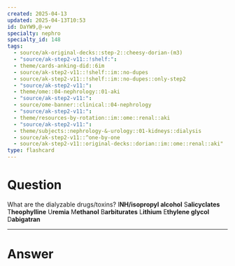 ```yaml
---
created: 2025-04-13
updated: 2025-04-13T10:53
id: DaYW9,@-wv
specialty: nephro
specialty_id: 148
tags:
  - source/ak-original-decks::step-2::cheesy-dorian-(m3)
  - "source/ak-step2-v11::!shelf:": 
  - theme/cards-anking-did::6im
  - source/ak-step2-v11::!shelf::im::no-dupes
  - source/ak-step2-v11::!shelf::im::no-dupes::only-step2
  - "source/ak-step2-v11:": 
  - theme/ome::04-nephrology::01-aki
  - "source/ak-step2-v11:": 
  - source/ome-banner::clinical::04-nephrology
  - "source/ak-step2-v11:": 
  - theme/resources-by-rotation::im::ome::renal::aki
  - "source/ak-step2-v11:": 
  - theme/subjects::nephrology-&-urology::01-kidneys::dialysis
  - source/ak-step2-v11::^one-by-one
  - source/ak-step2-v11::original-decks::dorian::im::ome::renal::aki"
type: flashcard
---
```


# Question
What are the dialyzable drugs/toxins?   I**NH/isopropyl alcohol** S**alicyclates** T**heophylline** U**remia** M**ethanol** B**arbiturates** L**ithium** E**thylene glycol** D**abigatran**

---

# Answer
